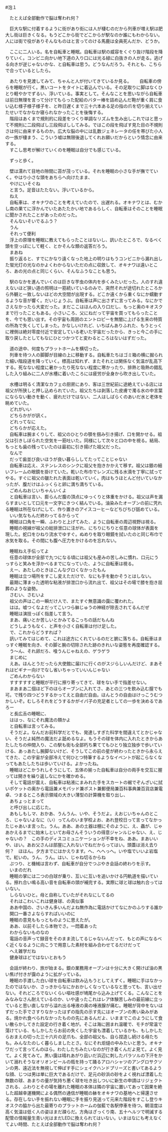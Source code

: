 #泡１

　たとえば全部動作で脳は奪われ何？

　巨大な駅に付着するように街があり街には人が棲むのだから列車が増え駅は肥大し街は巨きくなる。もうどこから街でどこからが駅なのか誰にもわからない。人には街で役がありそんなものはと言ってのける馬鹿は全員死んだか、どうか。

　ここに二人いる。名を自転車と睡眠。自転車は駅の威容をくぐり抜け階段を降りていく。コンビニ向かい地下道の入り口には光る緑に白抜きの人が走る。逃げる向きが逆じゃないかな、と自転車は思う。どうなんだろう。それとも、こちらで合っているとしたら。

　あたりを見渡してみて、ちゃんと人が付いてきているか見る。  
　自転車の傍らを睡眠が行く。黒いコートをタイトに着込んでいる。その足取りに脚はなくひとり軽やかでずるい、浮いている。事実として。そんなことを思いながら自転車は前日無理を言って分けてもらった配給のバター棒を詰め込んだ鞄が重く肩に食い込む様子様子様子を、と昨日遅くまで三十六本ある足の指の爪を切り揃えていたせいでなかなか寝られなかったことを後悔する。  
　階段はあくまで規則的に段差をつくり単調なリズムを生み出しこれではと思って不規則に二段飛ばし三段飛ばししてみる。ではこの段を飛ばす見た目の不規則さは何に由来するものか。広大な脳の中には乱数ジェネレータの任を帯びた小人の一族が棲まう、こういう嘘は無限後退してくれお願いだからという情念に由来する。  
　すこし思考が解けていくのを睡眠は自分でも感じている。  

　ずっと歩く。  

　壁は濡れて目地の隙間に苔が茂っている。それを睡眠の小さな手が撫でていく。やはり小さな頭をあちらへ向けたまま、  
　やけにいそぐね  
　と言う。足音はたたない。浮いているから。  
　ねえ  
　自転車は、オキナワのことを考えていたので、出遅れる。オキナワとは、むかし南の果てに浮かんでいたあたたかい地であるらしく、自転車はそのことを睡眠に聞かされたことがあったのだった。  
　そんないそいでるふう？  
　うん  
　それって便利  
　浮上の原理を睡眠に教えてもらったことはないし、訊いたところで、なるべく頭を空っぽにして軽く、とかそんな類の返答だろう。  
　まあね  
　振り返ると、すでにかなり遠くなった地上の明りはもうコンビニから漏れ出した蛍光灯の光なのかよくわからないただの点に収斂して、オキナワは遠いところ、あの光の点と同じくらい、そんなふうなことも思う。  
 
　駅のなかを進んでいくのは巨きな芋虫の体内を歩くみたいだった。人のすれ違えないほど狭い道の照明は一筋続いているのみで、突然それが途切れたところから外観と一致しないほどの大空間が出現する。どこか遠くから重くなにか蠕動するような音が響く。だいじょうぶ。自転車は声に出さずに言ってみる。なにかでさえなかったら大変だった。まだここはほんの入り口だし、もっと奥のキオスクまで行ったこともある。小さいころ、父にねだって宇宙を買ってもらったことを、今でも思い出す。その宇宙も周囲のエントロピーを無闇に上げる生来の特質の所為で失くしてしまった。かなしいけれど、いちばんありふれた、もうとっくに裡側は絶対零度付近で安定している老いた宇宙だったから、きっと今この手に取り戻したとしてもなにひとつかつてと変わるところはないはずだった。  

　道の途中、何度もプラットホームを横切った。  
　列車を待つ人の脚脚が目線の上に移動する。自転車たちはゴミ箱の横に掘られた細い階段道を降っていく。標高は知れず、またそれとは関係なく気温が乱高下する。死なない程度に暑かったり死なない程度に寒かったり、排熱と吸熱の錯乱した入り組みに二人が水槽に着いたころには疲労が全身から吹き出していた。  

　水槽は明るく清潔なカフェの厨房にあり、客は三世紀前に途絶えている店には祖父が所狭しと押し込められていた。祖父たちは剥落した皮膚で濁る水の中言葉にならない動きを動く、疲れだけではない、二人はしばらくのあいだ水と老体を眺めていた。  
　どれがいい  
　どちらかがが訊く。  
　どれってなに  
　どちらかが応えた。  
　自転車は腕まくりして、祖父のひとりの顎を掴み引き揚げ、口を開かせる。祖父は引きしぼられた空気を一筋吐いた。同様にして次々と口の中を視る。結局、もっとも歯の残っていたのは最初に引き揚げた祖父だった。  
　なんで  
　だって歯並び良いほうが良い暮らししてたってことじゃない  
　自転車は応え、ステンレスのシンクに祖父を抱きかかえて移す。祖父は銀の細いフレームの眼鏡を掛けていた。乾いた布巾でレンズに残る水滴を丁寧に拭ってやる。すぐに祖父の皺たれた表面は乾いていく。肉はもうほとんど付いていなかったが、腹だけはふっくらと卵に満ち満ちている。  
　ごめんねおじいちゃんいくよ  
　と自転車は言い、膨らんだ腹の頂点にゆっくりと体重をかける。祖父は声を漏らすまいとして口元を一文字にきつく結んでいる。油染みたオーブンの前に凭れる睡眠は所在なげにして、作り置きのアイスコーヒーなどちびちび舐めている。  
　いい気なもんだ終わってるからって  
　睡眠は口角を一瞬、ふわりと上げてみた、ように自転車の周辺視野は視る。  
　睡眠の視線が祖父の総排泄口に注がれ、にちりにちりと任意の球体が表面を現した。蛇口をひねり流水でゆすぐ。ぬめりを取り眼鏡を拭いたのと同じ布巾で水気を取る。その間にも腹へ圧力をかけるのを忘れない。  

　睡眠ねえ手伝ってよ  
　任意の球体が全部で九つになる頃には祖父も産みの苦しみに慣れ、口元にうっすらと笑みを浮かべるまでになっていた、ように自転車は視る。  
　えー、あたしのときはこんなグロくなかったもん  
　睡眠は立つ場所をすこし変えただけで、なにも手を動かそうとはしない。  
　最期に薄まった透明な粘液が排泄口から流れ出て、祖父はその場で膝を抱き屈葬のような姿勢。  
　さむい、さむいよ  
　祖父の声はこの一瞬だけ人で、またすぐ無意識の靄に覆われた。  
　はは。嘘つくなよだってこいつら躰じゅうの神経が除去されてるんだぜ  
　睡眠は演技っぽく指差して言う。  
　まあ、痛いとか苦しいとかみてるこっちの話だもんね  
　どうしようもなく、と声を小さく自転車は付け足した。  
　で、これからどうすれば？  
　訊いてみてはじめて、これは途方にくれているのだと腑に落ちる。自転車はまっすぐ睡眠を向き、その脚と腕の切除された跡のきれいな姿態を再度確認する。  
　う～ん、それ卵だろ、喰うんじゃねえの、ゲラゲラ  
　まじめに  
　えあ。ほんとうだったら大使館に届けに行くのがスジらしいんだけど、まあそれはビギナー向けでなし省いちゃっていいんじゃない  
　ごめんわからない  
　すすすすすと睡眠が平行に擦り寄ってきて、球をない手で指差せない。  
　まあまあ二個ほど下のほらオーブンに入れてさ、あとの三つを飲み込む膣でも可。で残り四つどうするかってえと自由だ自由。ほんとうの自由はけっこうむつかしいぞ。むしろそれをどうするかがイパ子の充足者としての一歩を決めるであろー  
　と長広舌の睡眠に、  
　ははっ、なにそれ魔法の類かよ  
　と自転車は言ってみる。  
　そうだよ。なんだお前科学だとでも、発達しすぎた科学を間違えてとかじゃない、そうだよ純然の魔法だよ舐めるなよ。もうその球を体内に入れたときからあたしたちの仲間入り、この駅も街も全部朽ち果ててもひとり独立独歩で歩いていける、あっあたし腕脚ないけど、そうしてこの前の星が終わったときから永らえてきた、この宇宙が全部冷えて何ひとつ特筆するようなイベントが起こらなくなってもあたしたちは歩いていける。よかったね。  
　睡眠はどこかうれしそうにして、五体の揃った自転車は自分の両手を交互に握っては開きを繰り返しなにかを確かめる。  
　そして電話が震え、自転車は粘液にまみれた手をスカートの裾でぞんざいに拭いポケットの奥から電話兼メモパッド兼ポスト兼郵便局兼百科事典兼百貨店兼電卓、つまるところ表示領域の大きい薄型の計算機を取り出し、  
　あちょっとまって  
　と呼び出しに応じた。  
　あもしもしマ、おかあ、うんうん、いや、そうだよ。えおじいちゃんのところ、じゃないよなに（い）ってんのいま学校よお、あれ登校日って言ってなかったじゃあいま言った。うん。ああ、あの土器は棚にそのように、え、蟲が、じゃあかえるまでに始末しといてお母さんそういうの得意ジャンルじゃない、え、じゃないの？　この手のディスコミュニケーションが不幸をね、ああ。まあいいや、はい。あお父さんは部屋に入れないでねだからってはい。頭蓋は消え去り何？　ほほん。夕方までにはかえります。へ、へへっへ。いや塩でいいよ岩塩で。紅いの。うん、うん。はい、じゃね切るからね  
　ぷつり、と機械は言わず、自転車が自分でつぶやき会話の終わりを示す。  
　いまのだれ  
　睡眠の掌には二つの白球が乗り、互いに互いを追いかける円軌道を描いている。擦れ合い鳴る高い音を自転車の頭が補完する。実際に球と球は触れ合ってはいない。  
　しらないひと。母と自称していたがそれなにしてるの  
　それはこわいこれは健身球、の真似事  
　ああ中国の、さいきん多いんだよね無作為に電話かけてなにかのふりする誰か  
　開口一番さよならすればいいのに  
　睡眠の意見ももっとものように思えたが。  
　ああ、以前そしたら本物でさ。一悶着あった  
　わからないものなの  
　電話の音声って録音をそのまま流してるじゃないんだって、もとの声になるべく近くなるように向こうで用意した素材を組み合わせてるだけだって  
　へえ雑学だね  
　健身球ほどではないとおもう  

　会話が終わり、旅が始まる。銀の業務用オーブンは十分に大きく開けば油の黒い焦げ付きが靄のように拡がっている。  
　睡眠の手渡した白い球を自転車は飲み込もうとしてえずく。睡眠に手はなかったのではないか、さっきからなにかおかしくなっているなと思っても、言い出せない。それどころでないくらい嘔吐感が鳩尾から込み上げてくる。こんなことをみなみなさん耐えているのか、いや違ったこれはレア体験苦しみの最前線に立っていると思い直しながら溢れ出る唾液の奥の唾液腺が痛む。睡眠が背中をないはずだった手でさすりなかったはずの指先の示す先にはオーブンの黒い染みがある。焼かれ食べられなかったものの先にあるんだよ、いままでこのようにして食い散らかしてきた設定の行き着く地が。そこは海に囲まれ温暖で、モチが常温で蕩けている、もしかしたらお前の失くした宇宙も漂着しているかも、もしかしたらおまえの切った三十六片の足爪も、全部の祖父も、自ら捏造し続ける母たちも。みんなたのしく暮らしましたとさ。なにそれ炬燵の中みたいと思う。オキナワだって言ってんのほら。わたしたちみたいなのが行き着くんだよ見て。よく見て。よく見てみて。黒い靄は晴れあがり凪いだ浜辺に刺したパラソルの下汗をかいて溺れそうなオリオンビールの瓶を持って踊るアロハシャツのアングロサクソンの男、遠近法を無視して伸ばす手にシェイクハンドプリーズと書いてあるような顔、じつは男は単に巨大であるだけで、足元の砂浜の砂をよく視れば漂着した無数の球、あまりの量が気持ち悪く球を吐き出しついに新生の申請はリジェクトされる、ふわりとその場を離れた睡眠の本体は隣の宇宙に置いてあって因果を絶した超越幸運機関による偶然の通信が睡眠の躰をオキナワの基地へと帰還させる。存在しない手を振れない睡眠に手を振り見送って元来た階段をすこし登りキオスクの脇から出た最寄りのプラットホームの伽藍で各駅停車を待つ。朝湿度は高く気温は低く人の姿はまだ疎らだ。方角はざっくり南、五十ヘルツで明滅する配管の情報量生青い光はまだLEDに換えられてはいない。いまはなにも考えなくてよい時間、たとえば全部動作で脳は奪われ何？  
